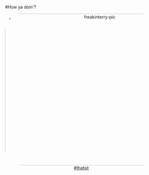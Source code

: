 #How ya doin'?

<div align="center">
  <a href="https://github.com/parreira7">
  <img align="center" alt="freakinterry-pic" height="500", width="610" style="border-radius:50px;" src="https://i.pinimg.com/originals/f7/dd/35/f7dd35eaf5ed41acf77c77ac96dbb5b9.gif"
       
  
  
  #thatsit
